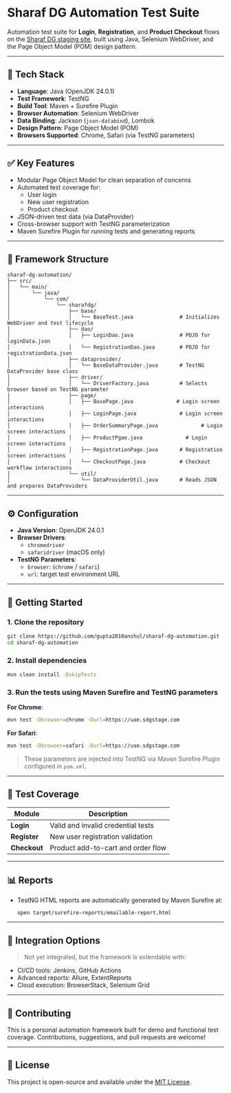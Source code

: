 # Sharaf DG Automation Test Suite

Automation test suite for **Login**, **Registration**, and **Product Checkout** flows on the [Sharaf DG staging site](https://uae.sdgstage.com/), built using Java, Selenium WebDriver, and the Page Object Model (POM) design pattern.

---

## 🧰 Tech Stack

- **Language**: Java (OpenJDK 24.0.1)
- **Test Framework**: TestNG
- **Build Tool**: Maven + Surefire Plugin
- **Browser Automation**: Selenium WebDriver
- **Data Binding**: Jackson (`json-databind`), Lombok
- **Design Pattern**: Page Object Model (POM)
- **Browsers Supported**: Chrome, Safari (via TestNG parameters)

---

## ✅ Key Features

- Modular Page Object Model for clean separation of concerns
- Automated test coverage for:
    - User login
    - New user registration
    - Product checkout
- JSON-driven test data (via DataProvider)
- Cross-browser support with TestNG parameterization
- Maven Surefire Plugin for running tests and generating reports

---

## 📁 Framework Structure

```
sharaf-dg-automation/
├── src/
│   └── main/
│       └── java/
│           └── com/
│               └── sharafdg/
│                   ├── base/
│                   │   └── BaseTest.java               # Initializes WebDriver and test lifecycle
│                   ├── dao/
│                   │   ├── LoginDao.java               # POJO for loginData.json
│                   │   └── RegistrationDao.java        # POJO for registrationData.json
│                   ├── dataprovider/
│                   │   └── BaseDataProvider.java       # TestNG DataProvider base class
│                   ├── driver/
│                   │   └── DriverFactory.java          # Selects browser based on TestNG parameter
│                   ├── page/
│                   │   ├── BasePage.java              # Login screen interactions
│                   │   ├── LoginPage.java              # Login screen interactions
│                   │   ├── OrderSummaryPage.java              # Login screen interactions
│                   │   ├── ProductPgae.java              # Login screen interactions
│                   │   ├── RegistrationPage.java       # Registration screen interactions
│                   │   └── CheckoutPage.java           # Checkout workflow interactions
│                   └── util/
│                       └── DataProviderUtil.java       # Reads JSON and prepares DataProviders
```

---

## ⚙️ Configuration

- **Java Version**: OpenJDK 24.0.1
- **Browser Drivers**:
    - `chromedriver`
    - `safaridriver` (macOS only)
- **TestNG Parameters**:
    - `browser`: (`chrome` / `safari`)
    - `url`: target test environment URL

---

## 🚀 Getting Started

### 1. Clone the repository
```bash
git clone https://github.com/gupta2010anshul/sharaf-dg-automation.git
cd sharaf-dg-automation
```

### 2. Install dependencies
```bash
mvn clean install -DskipTests
```

### 3. Run the tests using Maven Surefire and TestNG parameters

**For Chrome**:
```bash
mvn test -Dbrowser=chrome -Durl=https://uae.sdgstage.com
```

**For Safari**:
```bash
mvn test -Dbrowser=safari -Durl=https://uae.sdgstage.com
```

> These parameters are injected into TestNG via Maven Surefire Plugin configured in `pom.xml`.

---

## 🧪 Test Coverage

| Module       | Description                         |
|--------------|-------------------------------------|
| **Login**    | Valid and invalid credential tests  |
| **Register** | New user registration validation    |
| **Checkout** | Product add-to-cart and order flow  |

---

## 📊 Reports

- TestNG HTML reports are automatically generated by Maven Surefire at:
  ```
  open target/surefire-reports/emailable-report.html
  ```

---

## 🔗 Integration Options

> Not yet integrated, but the framework is extendable with:

- CI/CD tools: Jenkins, GitHub Actions
- Advanced reports: Allure, ExtentReports
- Cloud execution: BrowserStack, Selenium Grid

---

## 🤝 Contributing

This is a personal automation framework built for demo and functional test coverage. Contributions, suggestions, and pull requests are welcome!

---

## 📄 License

This project is open-source and available under the [MIT License](LICENSE).
